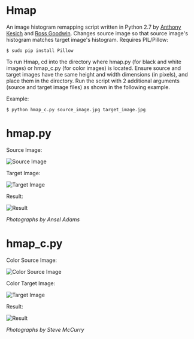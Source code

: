 Hmap
====

An image histogram remapping script written in Python 2.7 by [Anthony Kesich](http://akesich.com) and [Ross Goodwin](http://rossgoodwin.com). Changes source image so that source image's histogram matches target image's histogram. Requires PIL/Pillow:

    $ sudo pip install Pillow

To run Hmap, cd into the directory where hmap.py (for black and white images) or hmap_c.py (for color images) is located. Ensure source and target images have the same height and width dimensions (in pixels), and place them in the directory. Run the script with 2 additional arguments (source and target image files) as shown in the following example.

Example:

    $ python hmap_c.py source_image.jpg target_image.jpg


hmap.py
=======

Source Image:

![Source Image](http://imgur.com/MGCUWZo.jpg "Source Image")


Target Image:

![Target Image](http://imgur.com/vuGrjAY.jpg "Target Image")


Result:

![Result](http://imgur.com/KavoDjf.jpg "Result")

*Photographs by Ansel Adams*


hmap_c.py
=========

Color Source Image:

![Color Source Image](http://imgur.com/2KzkN8p.jpg "Color Source Image")

Color Target Image:

![Target Image](http://imgur.com/VyaVBkQ.jpg "Target Image")

Result:

![Result](http://imgur.com/kiNBR57.jpg "Result")

*Photographs by Steve McCurry*
